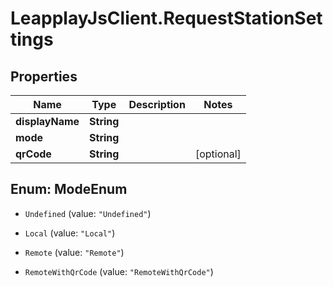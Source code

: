 # LeapplayJsClient.RequestStationSettings

## Properties
Name | Type | Description | Notes
------------ | ------------- | ------------- | -------------
**displayName** | **String** |  | 
**mode** | **String** |  | 
**qrCode** | **String** |  | [optional] 


<a name="ModeEnum"></a>
## Enum: ModeEnum


* `Undefined` (value: `"Undefined"`)

* `Local` (value: `"Local"`)

* `Remote` (value: `"Remote"`)

* `RemoteWithQrCode` (value: `"RemoteWithQrCode"`)




